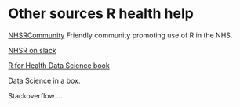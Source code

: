# Other sources R health help


[NHSRCommunity](https://nhsrcommunity.com/) Friendly community promoting use of R in the NHS.

[NHSR on slack](http://nhsrcommunity.slack.com/)


[R for Health Data Science book](https://argoshare.is.ed.ac.uk/healthyr_book/)


Data Science in a box.


Stackoverflow
...









